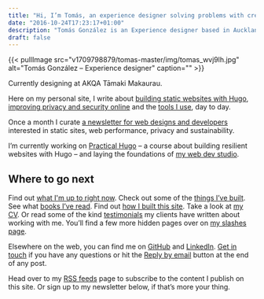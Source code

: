 ```yaml
---
title: "Hi, I’m Tomás, an experience designer solving problems with creative & data-driven solutions."
date: "2016-10-24T17:23:17+01:00"
description: "Tomás González is an Experience designer based in Auckland, New Zealand. Read articles and notes on design and the web."
draft: false
---
```


{{< pullImage src="v1709798879/tomas-master/img/tomas_wvj9lh.jpg" alt="Tomás González – Experience designer" caption="" >}}

Currently designing at AKQA Tāmaki Makaurau.

Here on my personal site, I write about [building static websites with Hugo](/topics/hugo/), [improving privacy and security online](/topics/privacy/)  and the [tools I use](/uses/), day to day.

Once a month I curate [a newsletter for web designs and developers](/newsletter/) interested in static sites, web performance, privacy and sustainability.

I’m currently working on [Practical Hugo](https://practicalhugo.com/) – a course about building resilient websites with Hugo – and laying the foundations of [my web dev studio](https://studioeryn.com/).

## Where to go next

Find out [what I'm up to right now](/now/). Check out some of the [things I’ve built](/things). See what [books I’ve read](/reading). Find out [how I built this site](/colophon/). Take a look at [my CV](/cv/). Or read some of the kind [testimonials](/testimonials) my clients have written about working with me. You’ll find a few more hidden pages over on [my slashes page](/slashes).

Elsewhere on the web, you can find me on [GitHub](https://github.com/Tomas-J-Gonzalez) and [LinkedIn](https://www.linkedin.com/in/tomasjgo/). [Get in touch](/contact) if you have any questions or hit the [Reply by email](/writing/reply-by-email/) button at the end of any post.

Head over to my [RSS feeds](/feeds/) page to subscribe to the content I publish on this site. Or sign up to my newsletter below, if that’s more your thing.